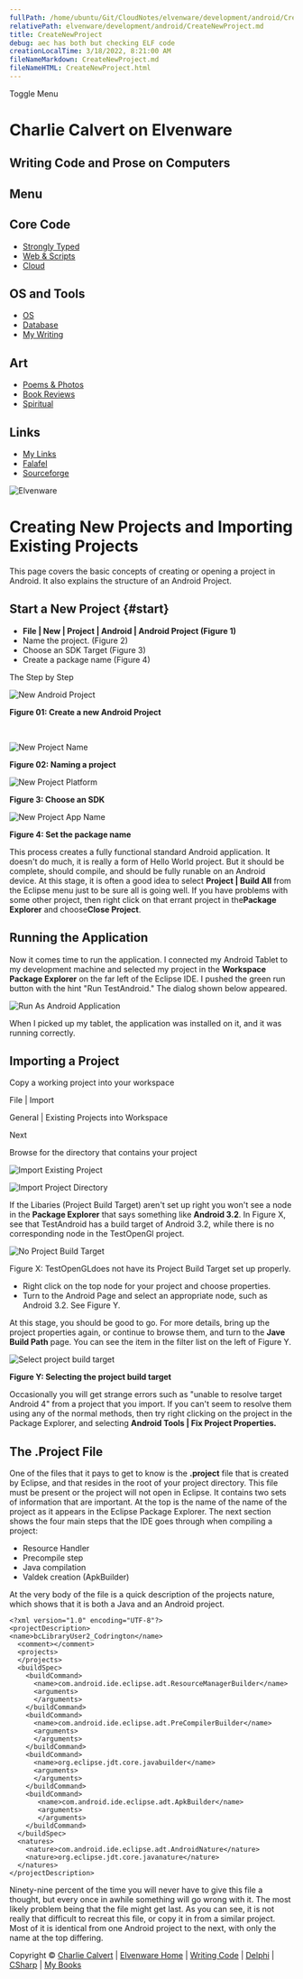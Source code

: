 ```yaml
---
fullPath: /home/ubuntu/Git/CloudNotes/elvenware/development/android/CreateNewProject.md
relativePath: elvenware/development/android/CreateNewProject.md
title: CreateNewProject
debug: aec has both but checking ELF code
creationLocalTime: 3/18/2022, 8:21:00 AM
fileNameMarkdown: CreateNewProject.md
fileNameHTML: CreateNewProject.html
---
```


<!-- toc -->
<!-- tocstop -->

Toggle Menu

Charlie Calvert on Elvenware
============================

Writing Code and Prose on Computers
-----------------------------------

Menu
----

Core Code
---------

-   [Strongly Typed](../index.html)
-   [Web & Scripts](../web/index.html)
-   [Cloud](../cloud/index.shtml)

OS and Tools
------------

-   [OS](../../os/index.html)
-   [Database](../database/index.html)
-   [My Writing](../../books/index.html)

Art
---

-   [Poems & Photos](../../Art/index.html)
-   [Book Reviews](../../books/reading/index.html)
-   [Spiritual](../../spirit/index.html)

Links
-----

-   [My Links](../../links.html)
-   [Falafel](http://www.falafel.com/)
-   [Sourceforge](http://sourceforge.net/projects/elvenware/)

![Elvenware](../../images/elvenwarelogo.png)

Creating New Projects and Importing Existing Projects
=====================================================

This page covers the basic concepts of creating or opening a project in
Android. It also explains the structure of an Android Project.

Start a New Project {#start}
-------------------

-   **File | New | Project | Android | Android Project (Figure 1)**
-   Name the project. (Figure 2)
-   Choose an SDK Target (Figure 3)
-   Create a package name (Figure 4)

The Step by Step

![New Android Project](images/NewProjectAndroid.png)

**Figure 01: Create a new Android Project**

 

![New Project Name](images/NewProjectName.png)

**Figure 02: Naming a project**

![New Project Platform](images/NewProjectPlatform.png)

**Figure 3: Choose an SDK**

![New Project App Name](images/NewAppName.png)

**Figure 4: Set the package name**

This process creates a fully functional standard Android application. It
doesn't do much, it is really a form of Hello World project. But it
should be complete, should compile, and should be fully runable on an
Android device. At this stage, it is often a good idea to select
**Project | Build All** from the Eclipse menu just to be sure all is
going well. If you have problems with some other project, then right
click on that errant project in the**Package Explorer** and
choose**Close Project**.

Running the Application
-----------------------

Now it comes time to run the application. I connected my Android Tablet
to my development machine and selected my project in the **Workspace
Package Explorer** on the far left of the Eclipse IDE. I pushed the
green run button with the hint "Run TestAndroid." The dialog shown below
appeared.

![Run As Android Application](images/AndroidRunAs.png)

When I picked up my tablet, the application was installed on it, and it
was running correctly.

Importing a Project
-------------------

Copy a working project into your workspace

File | Import

General | Existing Projects into Workspace

Next

Browse for the directory that contains your project

![Import Existing Project](images/ImportExistingProject.png)

![Import Project Directory](images/ImportProjectDirectory.png)

If the Libaries (Project Build Target) aren't set up right you won't see
a node in the **Package Explorer** that says something like **Android
3.2**. In Figure X, see that TestAndroid has a build target of Android
3.2, while there is no corresponding node in the TestOpenGl project.

![No Project Build Target](images/NoProjectBuildTarget.png)

Figure X: TestOpenGLdoes not have its Project Build Target set up
properly.

-   Right click on the top node for your project and choose properties.
-   Turn to the Android Page and select an appropriate node, such as
    Android 3.2. See Figure Y.

At this stage, you should be good to go. For more details, bring up the
project properties again, or continue to browse them, and turn to the
**Jave Build Path** page. You can see the item in the filter list on the
left of Figure Y.

![Select project build target](images/SelectProjectBuildTarget.png)

**Figure Y: Selecting the project build target**

Occasionally you will get strange errors such as "unable to resolve
target Android 4" from a project that you import. If you can't seem to
resolve them using any of the normal methods, then try right clicking on
the project in the Package Explorer, and selecting **Android Tools | Fix
Project Properties.**

**The .Project File**
---------------------

One of the files that it pays to get to know is the **.project** file
that is created by Eclipse, and that resides in the root of your project
directory. This file must be present or the project will not open in
Eclipse. It contains two sets of information that are important. At the
top is the name of the name of the project as it appears in the Eclipse
Package Explorer. The next section shows the four main steps that the
IDE goes through when compiling a project:

-   Resource Handler
-   Precompile step
-   Java compilation
-   Valdek creation (ApkBuilder)

At the very body of the file is a quick description of the projects
nature, which shows that it is both a Java and an Android project.

~~~~ {.code}
<?xml version="1.0" encoding="UTF-8"?>
<projectDescription>
<name>bcLibraryUser2_Codrington</name>
  <comment></comment>
  <projects>
  </projects>
  <buildSpec>
    <buildCommand>
      <name>com.android.ide.eclipse.adt.ResourceManagerBuilder</name>
      <arguments>
      </arguments>
    </buildCommand>
    <buildCommand>
      <name>com.android.ide.eclipse.adt.PreCompilerBuilder</name>
      <arguments>
      </arguments>
    </buildCommand>
    <buildCommand>
      <name>org.eclipse.jdt.core.javabuilder</name>
      <arguments>
      </arguments>
    </buildCommand>
    <buildCommand>
       <name>com.android.ide.eclipse.adt.ApkBuilder</name>
       <arguments>
       </arguments>
    </buildCommand>
  </buildSpec>
  <natures>
    <nature>com.android.ide.eclipse.adt.AndroidNature</nature>
    <nature>org.eclipse.jdt.core.javanature</nature>
  </natures>
</projectDescription>
~~~~

Ninety-nine percent of the time you will never have to give this file a
thought, but every once in awhile something will go wrong with it. The
most likely problem being that the file might get last. As you can see,
it is not really that difficult to recreat this file, or copy it in from
a similar project. Most of it is identical from one Android project to
the next, with only the name at the top differing.

Copyright © [Charlie Calvert](../../index.html) | [Elvenware
Home](../../index.html) | [Writing Code](../index.html) |
[Delphi](../delphi/index.html) | [CSharp](../csharp/index.html) | [My
Books](../../books/index.html)
